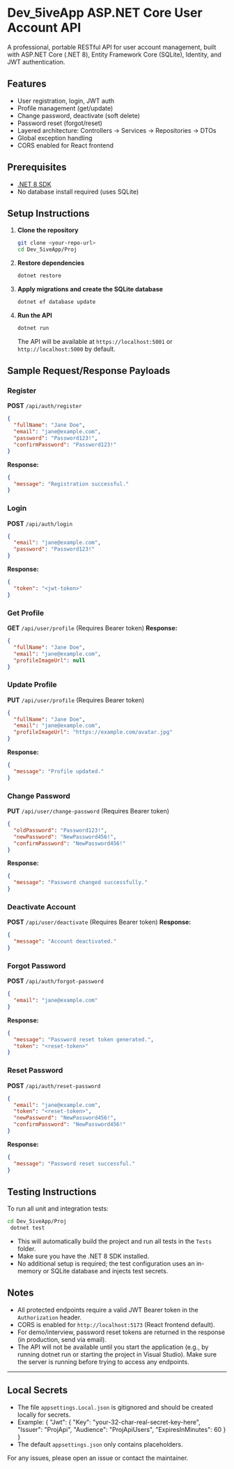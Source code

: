 # Dev_5iveApp ASP.NET Core User Account API

A professional, portable RESTful API for user account management, built with ASP.NET Core (.NET 8), Entity Framework Core (SQLite), Identity, and JWT authentication.

## Features
- User registration, login, JWT auth
- Profile management (get/update)
- Change password, deactivate (soft delete)
- Password reset (forgot/reset)
- Layered architecture: Controllers → Services → Repositories → DTOs
- Global exception handling
- CORS enabled for React frontend

## Prerequisites
- [.NET 8 SDK](https://dotnet.microsoft.com/en-us/download/dotnet/8.0)
- No database install required (uses SQLite)

## Setup Instructions
1. **Clone the repository**
   ```sh
   git clone <your-repo-url>
   cd Dev_5iveApp/Proj
   ```
2. **Restore dependencies**
   ```sh
   dotnet restore
   ```
3. **Apply migrations and create the SQLite database**
   ```sh
   dotnet ef database update
   ```
4. **Run the API**
   ```sh
   dotnet run
   ```
   The API will be available at `https://localhost:5001` or `http://localhost:5000` by default.

## Sample Request/Response Payloads

### Register
**POST** `/api/auth/register`
```json
{
  "fullName": "Jane Doe",
  "email": "jane@example.com",
  "password": "Password123!",
  "confirmPassword": "Password123!"
}
```
**Response:**
```json
{
  "message": "Registration successful."
}
```

### Login
**POST** `/api/auth/login`
```json
{
  "email": "jane@example.com",
  "password": "Password123!"
}
```
**Response:**
```json
{
  "token": "<jwt-token>"
}
```

### Get Profile
**GET** `/api/user/profile` (Requires Bearer token)
**Response:**
```json
{
  "fullName": "Jane Doe",
  "email": "jane@example.com",
  "profileImageUrl": null
}
```

### Update Profile
**PUT** `/api/user/profile` (Requires Bearer token)
```json
{
  "fullName": "Jane Doe",
  "email": "jane@example.com",
  "profileImageUrl": "https://example.com/avatar.jpg"
}
```
**Response:**
```json
{
  "message": "Profile updated."
}
```

### Change Password
**PUT** `/api/user/change-password` (Requires Bearer token)
```json
{
  "oldPassword": "Password123!",
  "newPassword": "NewPassword456!",
  "confirmPassword": "NewPassword456!"
}
```
**Response:**
```json
{
  "message": "Password changed successfully."
}
```

### Deactivate Account
**POST** `/api/user/deactivate` (Requires Bearer token)
**Response:**
```json
{
  "message": "Account deactivated."
}
```

### Forgot Password
**POST** `/api/auth/forgot-password`
```json
{
  "email": "jane@example.com"
}
```
**Response:**
```json
{
  "message": "Password reset token generated.",
  "token": "<reset-token>"
}
```

### Reset Password
**POST** `/api/auth/reset-password`
```json
{
  "email": "jane@example.com",
  "token": "<reset-token>",
  "newPassword": "NewPassword456!",
  "confirmPassword": "NewPassword456!"
}
```
**Response:**
```json
{
  "message": "Password reset successful."
}
```
## Testing Instructions

To run all unit and integration tests:

```sh
cd Dev_5iveApp/Proj
 dotnet test
```

- This will automatically build the project and run all tests in the `Tests` folder.
- Make sure you have the .NET 8 SDK installed.
- No additional setup is required; the test configuration uses an in-memory or SQLite database and injects test secrets.

## Notes
- All protected endpoints require a valid JWT Bearer token in the `Authorization` header.
- CORS is enabled for `http://localhost:5173` (React frontend default).
- For demo/interview, password reset tokens are returned in the response (in production, send via email).
- The API will not be available until you start the application (e.g., by running dotnet run or starting the project in Visual Studio). Make sure the server is running before trying to access any endpoints.

---
## Local Secrets

- The file `appsettings.Local.json` is gitignored and should be created locally for secrets.
- Example:
  {
    "Jwt": {
      "Key": "your-32-char-real-secret-key-here",
      "Issuer": "ProjApi",
      "Audience": "ProjApiUsers",
      "ExpiresInMinutes": 60
    }
  }
- The default `appsettings.json` only contains placeholders.

For any issues, please open an issue or contact the maintainer.
